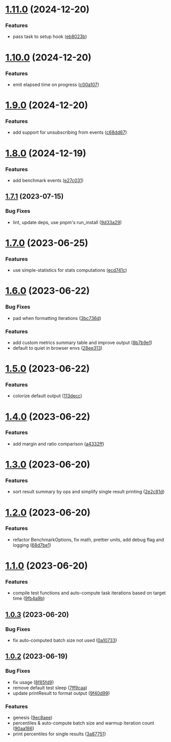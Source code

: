 # [1.11.0](https://github.com/3rd/benchmate/compare/v1.10.0...v1.11.0) (2024-12-20)

### Features

- pass task to setup hook ([eb8023b](https://github.com/3rd/benchmate/commit/eb8023bb217c32498b971eb29a4ece4a12be2d0f))

# [1.10.0](https://github.com/3rd/benchmate/compare/v1.9.0...v1.10.0) (2024-12-20)

### Features

- emit elapsed time on progress ([c00a107](https://github.com/3rd/benchmate/commit/c00a107b2b47fe13d05144c2adc6fb43b0a086e0))

# [1.9.0](https://github.com/3rd/benchmate/compare/v1.8.0...v1.9.0) (2024-12-20)

### Features

- add support for unsubscribing from events ([c68dd87](https://github.com/3rd/benchmate/commit/c68dd87921d7362d5693f5d1301d481b02a5ad1b))

# [1.8.0](https://github.com/3rd/benchmate/compare/v1.7.1...v1.8.0) (2024-12-19)

### Features

- add benchmark events ([e27c031](https://github.com/3rd/benchmate/commit/e27c03177582dfac956569ed6bfc348e8cadafeb))

## [1.7.1](https://github.com/3rd/benchmate/compare/v1.7.0...v1.7.1) (2023-07-15)

### Bug Fixes

- lint, update deps, use pnpm's run_install ([9d33a29](https://github.com/3rd/benchmate/commit/9d33a298a4bcfd0aae907570b94c5b8b9a5e5e9a))

# [1.7.0](https://github.com/3rd/benchmate/compare/v1.6.0...v1.7.0) (2023-06-25)

### Features

- use simple-statistics for stats computations ([ecd741c](https://github.com/3rd/benchmate/commit/ecd741c9388b9df9872f8babe9cf3166c5fed9ab))

# [1.6.0](https://github.com/3rd/benchmate/compare/v1.5.0...v1.6.0) (2023-06-22)

### Bug Fixes

- pad when formatting iterations ([3bc736d](https://github.com/3rd/benchmate/commit/3bc736d2747eb634dd625bea0d6d43a55f60c707))

### Features

- add custom metrics summary table and improve output ([8b7b9e1](https://github.com/3rd/benchmate/commit/8b7b9e1208631a0a5e1d7944aab5145fe86638cf))
- default to quiet in browser envs ([28ee313](https://github.com/3rd/benchmate/commit/28ee31313f87d3a30caa247683e3b3f83a248ddd))

# [1.5.0](https://github.com/3rd/benchmate/compare/v1.4.0...v1.5.0) (2023-06-22)

### Features

- colorize default output ([113decc](https://github.com/3rd/benchmate/commit/113deccde5c9c7a2151e5f157d119ad8239401f0))

# [1.4.0](https://github.com/3rd/benchmate/compare/v1.3.0...v1.4.0) (2023-06-22)

### Features

- add margin and ratio comparison ([a4332ff](https://github.com/3rd/benchmate/commit/a4332ff3466caf5693200dc2a4ab3e0542b0d56f))

# [1.3.0](https://github.com/3rd/benchmate/compare/v1.2.0...v1.3.0) (2023-06-20)

### Features

- sort result summary by ops and simplify single result printing ([2e2c81d](https://github.com/3rd/benchmate/commit/2e2c81d965cd053f8e706971fdfa5e3cc11595c9))

# [1.2.0](https://github.com/3rd/benchmate/compare/v1.1.0...v1.2.0) (2023-06-20)

### Features

- refactor BenchmarkOptions, fix math, prettier units, add debug flag and logging ([68d7be1](https://github.com/3rd/benchmate/commit/68d7be1db15ee7510769aa2562ac7b713e43ddcf))

# [1.1.0](https://github.com/3rd/benchmate/compare/v1.0.3...v1.1.0) (2023-06-20)

### Features

- compile test functions and auto-compute task iterations based on target time ([9fb4a9b](https://github.com/3rd/benchmate/commit/9fb4a9b4b603a7d4bcee77995232c69120ec98b5))

## [1.0.3](https://github.com/3rd/benchmate/compare/v1.0.2...v1.0.3) (2023-06-20)

### Bug Fixes

- fix auto-computed batch size not used ([0a10733](https://github.com/3rd/benchmate/commit/0a1073387d23c62a598280dac88415a3cf8560ff))

## [1.0.2](https://github.com/3rd/benchmate/compare/v1.0.1...v1.0.2) (2023-06-19)

### Bug Fixes

- fix usage ([8f85fd9](https://github.com/3rd/benchmate/commit/8f85fd9d626210f6ad13225c7331c8eb77928b28))
- remove default test sleep ([7ff9caa](https://github.com/3rd/benchmate/commit/7ff9caafbd265db7e4766797331b9dfdb32f1dca))
- update printResult to format output ([9f40d99](https://github.com/3rd/benchmate/commit/9f40d990f908fa6ad1185afa5c95488288150244))

### Features

- genesis ([9ec8aee](https://github.com/3rd/benchmate/commit/9ec8aee1e607c6ece8e6808fc74caba594a2443d))
- percentiles & auto-compute batch size and warmup iteration count ([90aa186](https://github.com/3rd/benchmate/commit/90aa18656506097f65cf5a85cb2c336f58b2bebd))
- print percentiles for single results ([3a87751](https://github.com/3rd/benchmate/commit/3a87751f93adb0ff42aac9ae5513e8584c5c7ee2))
